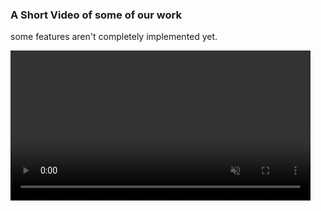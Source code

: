 ### A Short Video of some of our work 

some features aren't completely implemented yet.

<video src="https://github.com/joanapimenta27/Lbaw/raw/main/lbaw.mp4"
       autoplay loop muted playsinline controls
       width="480"></video>

